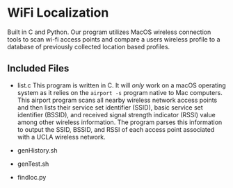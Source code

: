 # WiFi Localization

Built in C and Python. Our program utilizes MacOS wireless connection tools to scan wi-fi access points and compare a users wireless profile to a database of previously collected location based profiles.

## Included Files

- list.c
This program is written in C. It will *only* work on a macOS operating system as it relies on the `airport -s` program native to Mac computers. This airport program scans all nearby wireless network access points and then lists their service set identifier (SSID), basic service set identifier (BSSID), and received signal strength indicator (RSSI) value among other wireless information. The program parses this information to output the SSID, BSSID, and RSSI of each access point associated with a UCLA wireless network.

- genHistory.sh

- genTest.sh

- findloc.py
